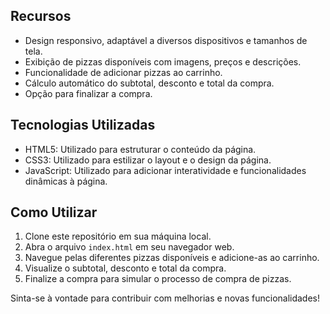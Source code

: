 ## Recursos
- Design responsivo, adaptável a diversos dispositivos e tamanhos de tela.
- Exibição de pizzas disponíveis com imagens, preços e descrições.
- Funcionalidade de adicionar pizzas ao carrinho.
- Cálculo automático do subtotal, desconto e total da compra.
- Opção para finalizar a compra.

## Tecnologias Utilizadas
- HTML5: Utilizado para estruturar o conteúdo da página.
- CSS3: Utilizado para estilizar o layout e o design da página.
- JavaScript: Utilizado para adicionar interatividade e funcionalidades dinâmicas à página.

## Como Utilizar
1. Clone este repositório em sua máquina local.
2. Abra o arquivo `index.html` em seu navegador web.
3. Navegue pelas diferentes pizzas disponíveis e adicione-as ao carrinho.
4. Visualize o subtotal, desconto e total da compra.
5. Finalize a compra para simular o processo de compra de pizzas.

Sinta-se à vontade para contribuir com melhorias e novas funcionalidades!
